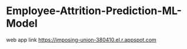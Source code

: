 # Employee-Attrition-Prediction-ML-Model

web app link
https://imposing-union-380410.el.r.appspot.com 
